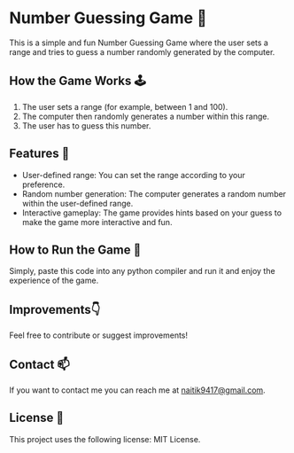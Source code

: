 # Number Guessing Game 🎲

This is a simple and fun Number Guessing Game where the user sets a range and tries to guess a number randomly generated by the computer.

## How the Game Works 🕹️

1. The user sets a range (for example, between 1 and 100).
2. The computer then randomly generates a number within this range.
3. The user has to guess this number.

## Features 🌟

- User-defined range: You can set the range according to your preference.
- Random number generation: The computer generates a random number within the user-defined range.
- Interactive gameplay: The game provides hints based on your guess to make the game more interactive and fun.

## How to Run the Game 🚀

Simply, paste this code into any python compiler and run it and enjoy the experience of the game.

## Improvements👇
Feel free to contribute or suggest improvements!

## Contact 📫

If you want to contact me you can reach me at naitik9417@gmail.com.

## License 📄

This project uses the following license: MIT License.
